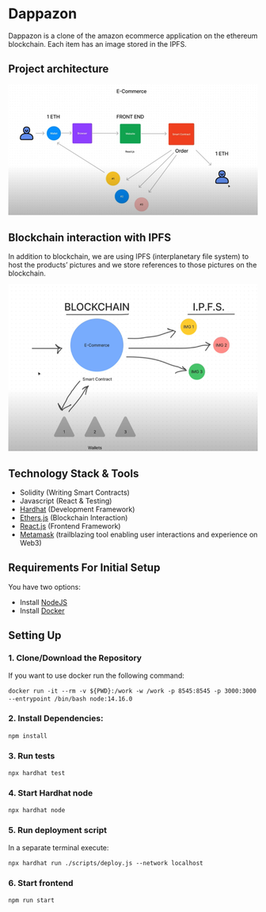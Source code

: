 # Dappazon
Dappazon is a clone of the amazon ecommerce application on the ethereum blockchain.
Each item has an image stored in the IPFS.


## Project architecture
<p align="center">
  <img src="./project documentation/project architecture.png" width="700" title="Project architecture" alt="Project architecture">
</p>


## Blockchain interaction with IPFS
In addition to blockchain, we are using IPFS (interplanetary file system) to host the products’ pictures and we store references to those pictures on the blockchain.
<p align="center">
  <img src="./project documentation/ipfs.png" width="700" title="Blockchain interaction with IPFS" alt="Blockchain interaction with IPFS">
</p>


## Technology Stack & Tools

- Solidity (Writing Smart Contracts)
- Javascript (React & Testing)
- [Hardhat](https://hardhat.org/) (Development Framework)
- [Ethers.js](https://docs.ethers.io/v5/) (Blockchain Interaction)
- [React.js](https://reactjs.org/) (Frontend Framework)
- [Metamask](https://metamask.io/) (trailblazing tool enabling user interactions and experience on Web3)

## Requirements For Initial Setup
You have two options: 
- Install [NodeJS](https://nodejs.org/en/)
- Install [Docker](https://www.docker.com/)

## Setting Up
### 1. Clone/Download the Repository
If you want to use docker run the following command:
```shell
docker run -it --rm -v ${PWD}:/work -w /work -p 8545:8545 -p 3000:3000 --entrypoint /bin/bash node:14.16.0
```

### 2. Install Dependencies:
```shell 
npm install
```

### 3. Run tests
```shell 
npx hardhat test 
```

### 4. Start Hardhat node
```shell
npx hardhat node
```

### 5. Run deployment script
In a separate terminal execute:
```shell 
npx hardhat run ./scripts/deploy.js --network localhost
```

### 6. Start frontend
```shell
npm run start
```
